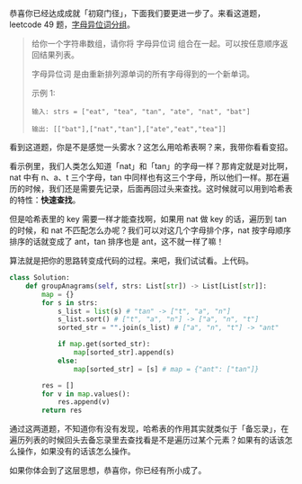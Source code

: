 恭喜你已经达成成就「初窥门径」，下面我们要更进一步了。来看这道题，leetcode 49 题，[字母异位词分组](https://leetcode.cn/problems/group-anagrams/)。

> 给你一个字符串数组，请你将 字母异位词 组合在一起。可以按任意顺序返回结果列表。
>
> 字母异位词 是由重新排列源单词的所有字母得到的一个新单词。
>
> 示例 1:
>
> ```
> 输入: strs = ["eat", "tea", "tan", "ate", "nat", "bat"]
>
> 输出: [["bat"],["nat","tan"],["ate","eat","tea"]]
> ```

看到这道题，你是不是感觉一头雾水？这怎么用哈希表啊？来，我带你看看变招。

看示例里，我们人类怎么知道「nat」和「tan」的字母一样？那肯定就是对比啊，nat 中有 n、a、t 三个字母，tan 中同样也有这三个字母，所以他们一样。那在遍历的时候，我们还是需要先记录，后面再回过头来查找。这时候就可以用到哈希表的特性：**快速查找**。

但是哈希表里的 key 需要一样才能查找啊，如果用 nat 做 key 的话，遍历到 tan 的时候，和 nat 不匹配怎么办呢？我们可以对这几个字母排个序，nat 按字母顺序排序的话就变成了 ant，tan 排序也是 ant，这不就一样了嘛！

算法就是把你的思路转变成代码的过程。来吧，我们试试看。上代码。

```python
class Solution:
    def groupAnagrams(self, strs: List[str]) -> List[List[str]]:
        map = {}
        for s in strs:
            s_list = list(s) # "tan" -> ["t", "a", "n"]
            s_list.sort() # ["t", "a", "n"] -> ["a", "n", "t"]
            sorted_str = "".join(s_list) # ["a", "n", "t"] -> "ant"

            if map.get(sorted_str):
                map[sorted_str].append(s)
            else:
                map[sorted_str] = [s] # map = {"ant": ["tan"]}

        res = []
        for v in map.values():
            res.append(v)
        return res
```

通过这两道题，不知道你有没有发现，哈希表的作用其实就类似于「备忘录」，在遍历列表的时候回头去备忘录里去查找看是不是遍历过某个元素？如果有的话该怎么操作，如果没有的话该怎么操作。

如果你体会到了这层思想，恭喜你，你已经有所小成了。
